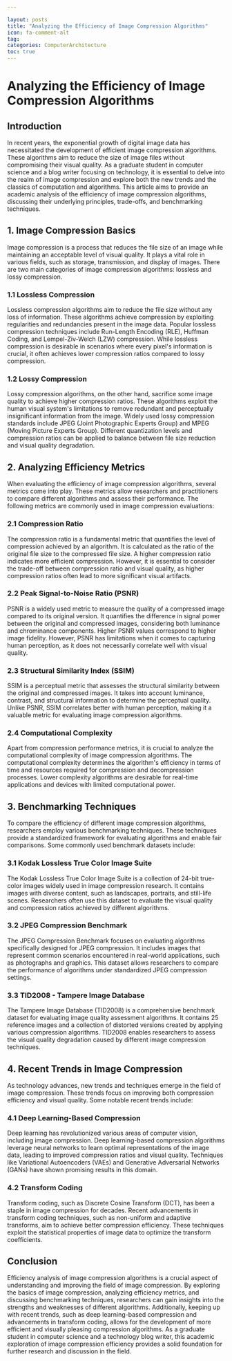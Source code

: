 ```yaml
---

layout: posts
title: "Analyzing the Efficiency of Image Compression Algorithms"
icon: fa-comment-alt
tag:      
categories: ComputerArchitecture
toc: true
---
```




# Analyzing the Efficiency of Image Compression Algorithms

## Introduction

In recent years, the exponential growth of digital image data has necessitated the development of efficient image compression algorithms. These algorithms aim to reduce the size of image files without compromising their visual quality. As a graduate student in computer science and a blog writer focusing on technology, it is essential to delve into the realm of image compression and explore both the new trends and the classics of computation and algorithms. This article aims to provide an academic analysis of the efficiency of image compression algorithms, discussing their underlying principles, trade-offs, and benchmarking techniques.

## 1. Image Compression Basics

Image compression is a process that reduces the file size of an image while maintaining an acceptable level of visual quality. It plays a vital role in various fields, such as storage, transmission, and display of images. There are two main categories of image compression algorithms: lossless and lossy compression.

### 1.1 Lossless Compression

Lossless compression algorithms aim to reduce the file size without any loss of information. These algorithms achieve compression by exploiting regularities and redundancies present in the image data. Popular lossless compression techniques include Run-Length Encoding (RLE), Huffman Coding, and Lempel-Ziv-Welch (LZW) compression. While lossless compression is desirable in scenarios where every pixel's information is crucial, it often achieves lower compression ratios compared to lossy compression.

### 1.2 Lossy Compression

Lossy compression algorithms, on the other hand, sacrifice some image quality to achieve higher compression ratios. These algorithms exploit the human visual system's limitations to remove redundant and perceptually insignificant information from the image. Widely used lossy compression standards include JPEG (Joint Photographic Experts Group) and MPEG (Moving Picture Experts Group). Different quantization levels and compression ratios can be applied to balance between file size reduction and visual quality degradation.

## 2. Analyzing Efficiency Metrics

When evaluating the efficiency of image compression algorithms, several metrics come into play. These metrics allow researchers and practitioners to compare different algorithms and assess their performance. The following metrics are commonly used in image compression evaluations:

### 2.1 Compression Ratio

The compression ratio is a fundamental metric that quantifies the level of compression achieved by an algorithm. It is calculated as the ratio of the original file size to the compressed file size. A higher compression ratio indicates more efficient compression. However, it is essential to consider the trade-off between compression ratio and visual quality, as higher compression ratios often lead to more significant visual artifacts.

### 2.2 Peak Signal-to-Noise Ratio (PSNR)

PSNR is a widely used metric to measure the quality of a compressed image compared to its original version. It quantifies the difference in signal power between the original and compressed images, considering both luminance and chrominance components. Higher PSNR values correspond to higher image fidelity. However, PSNR has limitations when it comes to capturing human perception, as it does not necessarily correlate well with visual quality.

### 2.3 Structural Similarity Index (SSIM)

SSIM is a perceptual metric that assesses the structural similarity between the original and compressed images. It takes into account luminance, contrast, and structural information to determine the perceptual quality. Unlike PSNR, SSIM correlates better with human perception, making it a valuable metric for evaluating image compression algorithms.

### 2.4 Computational Complexity

Apart from compression performance metrics, it is crucial to analyze the computational complexity of image compression algorithms. The computational complexity determines the algorithm's efficiency in terms of time and resources required for compression and decompression processes. Lower complexity algorithms are desirable for real-time applications and devices with limited computational power.

## 3. Benchmarking Techniques

To compare the efficiency of different image compression algorithms, researchers employ various benchmarking techniques. These techniques provide a standardized framework for evaluating algorithms and enable fair comparisons. Some commonly used benchmark datasets include:

### 3.1 Kodak Lossless True Color Image Suite

The Kodak Lossless True Color Image Suite is a collection of 24-bit true-color images widely used in image compression research. It contains images with diverse content, such as landscapes, portraits, and still-life scenes. Researchers often use this dataset to evaluate the visual quality and compression ratios achieved by different algorithms.

### 3.2 JPEG Compression Benchmark

The JPEG Compression Benchmark focuses on evaluating algorithms specifically designed for JPEG compression. It includes images that represent common scenarios encountered in real-world applications, such as photographs and graphics. This dataset allows researchers to compare the performance of algorithms under standardized JPEG compression settings.

### 3.3 TID2008 - Tampere Image Database

The Tampere Image Database (TID2008) is a comprehensive benchmark dataset for evaluating image quality assessment algorithms. It contains 25 reference images and a collection of distorted versions created by applying various compression algorithms. TID2008 enables researchers to assess the visual quality degradation caused by different image compression techniques.

## 4. Recent Trends in Image Compression

As technology advances, new trends and techniques emerge in the field of image compression. These trends focus on improving both compression efficiency and visual quality. Some notable recent trends include:

### 4.1 Deep Learning-Based Compression

Deep learning has revolutionized various areas of computer vision, including image compression. Deep learning-based compression algorithms leverage neural networks to learn optimal representations of the image data, leading to improved compression ratios and visual quality. Techniques like Variational Autoencoders (VAEs) and Generative Adversarial Networks (GANs) have shown promising results in this domain.

### 4.2 Transform Coding

Transform coding, such as Discrete Cosine Transform (DCT), has been a staple in image compression for decades. Recent advancements in transform coding techniques, such as non-uniform and adaptive transforms, aim to achieve better compression efficiency. These techniques exploit the statistical properties of image data to optimize the transform coefficients.

## Conclusion

Efficiency analysis of image compression algorithms is a crucial aspect of understanding and improving the field of image compression. By exploring the basics of image compression, analyzing efficiency metrics, and discussing benchmarking techniques, researchers can gain insights into the strengths and weaknesses of different algorithms. Additionally, keeping up with recent trends, such as deep learning-based compression and advancements in transform coding, allows for the development of more efficient and visually pleasing compression algorithms. As a graduate student in computer science and a technology blog writer, this academic exploration of image compression efficiency provides a solid foundation for further research and discussion in the field.